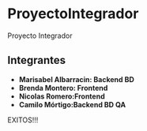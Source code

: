 # ProyectoIntegrador
Proyecto Integrador

## Integrantes

- **Marisabel Albarracin: Backend BD**
- **Brenda Montero: Frontend**
- **Nicolas Romero:Frontend**
- **Camilo Mórtigo:Backend BD QA**

EXITOS!!!
